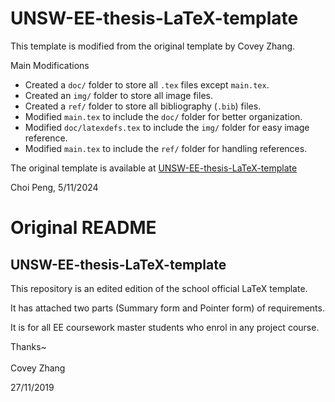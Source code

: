 # UNSW-EE-thesis-LaTeX-template
This template is modified from the original template by Covey Zhang.

Main Modifications
- Created a `doc/` folder to store all `.tex` files except `main.tex`.
- Created an `img/` folder to store all image files.
- Created a `ref/` folder to store all bibliography (`.bib`) files.
- Modified `main.tex` to include the `doc/` folder for better organization.
- Modified `doc/latexdefs.tex` to include the `img/` folder for easy image reference.
- Modified `main.tex` to include the `ref/` folder for handling references.

The original template is available at [UNSW-EE-thesis-LaTeX-template](https://github.com/CoveyZhang/UNSW-EE-thesis-LaTeX-template)

Choi Peng,
5/11/2024

# Original README
## UNSW-EE-thesis-LaTeX-template
This repository is an edited edition of the school official LaTeX template.

It has attached two parts (Summary form and Pointer form) of requirements.

It is for all EE coursework master students who enrol in any project course.

Thanks~
<br/>
<br/>
Covey Zhang

27/11/2019
